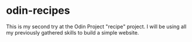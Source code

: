 # odin-recipes 
This is my second try at the Odin Project "recipe" project. I will be using all my previously gathered skills to build a simple website.